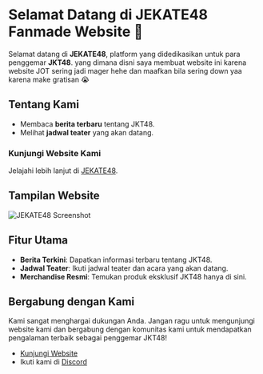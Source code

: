 # Selamat Datang di JEKATE48 Fanmade Website 🎉

Selamat datang di **JEKATE48**, platform yang didedikasikan untuk para penggemar **JKT48**. yang dimana disni saya membuat website ini karena website JOT sering jadi mager hehe dan maafkan bila sering down yaa karena make gratisan 😭

## Tentang Kami

- Membaca **berita terbaru** tentang JKT48.
- Melihat **jadwal teater** yang akan datang.


### Kunjungi Website Kami
Jelajahi lebih lanjut di [JEKATE48](https://jekate48.site/).

## Tampilan Website

![JEKATE48 Screenshot](https://cdn.discordapp.com/attachments/989168672708919317/1312077173955493950/screenshot-1732893954685.png?ex=674b2e97&is=6749dd17&hm=59742c403323d862a6baf46c1ce0efb6a1f8085d2c92cbb27612b831a5e7317f&)

## Fitur Utama
- **Berita Terkini**: Dapatkan informasi terbaru tentang JKT48.
- **Jadwal Teater**: Ikuti jadwal teater dan acara yang akan datang.
- **Merchandise Resmi**: Temukan produk eksklusif JKT48 hanya di sini.

## Bergabung dengan Kami

Kami sangat menghargai dukungan Anda. Jangan ragu untuk mengunjungi website kami dan bergabung dengan komunitas kami untuk mendapatkan pengalaman terbaik sebagai penggemar JKT48!

- [Kunjungi Website](https://jekate48.site/)
- Ikuti kami di [Discord]([https://discord.gg/jkt48](https://discord.gg/KbjC6zw5jg))


